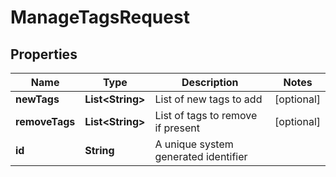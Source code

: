 

# ManageTagsRequest


## Properties

Name | Type | Description | Notes
------------ | ------------- | ------------- | -------------
**newTags** | **List&lt;String&gt;** | List of new tags to add |  [optional]
**removeTags** | **List&lt;String&gt;** | List of tags to remove if present |  [optional]
**id** | **String** | A unique system generated identifier | 



